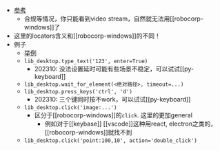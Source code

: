 - [参考](https://robocorp.com/docs/development-guide/desktop)
  - 合规等情况，你只能看到video stream，自然就无法用[[robocorp-windows]]了
- 这里的locators含义和[[robocorp-windows]]的不同！
- 例子
  - [举例](https://robocorp.com/portal/robot/robocorp/example-desktop-image-ocr)
  - `lib_desktop.type_text('123', enter=True)`
    - 202310: 没法设置延时可能有些场景不稳定，可以试试[[py-keyboard]]
  - `lib_desktop.wait_for_element(<绝对路径>, timeout=...)`
  - `lib_desktop.press_keys('ctrl', 'd')`
    - 202310: 三个键同时按不work，可以试试[[py-keyboard]]
  - `lib_desktop.click('image:...')`
    - 区分于[[robocorp-windows]]的`click`. 这里的更加general
      - 例如对于[[keybase]] [[vscode]]这种用react, electron之类的，[[robocorp-windows]]就找不到
  - `lib_desktop.click('point:100,10', action='double_click')`
